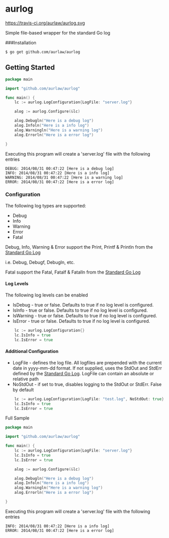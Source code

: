 # aurlog

https://travis-ci.org/aurlaw/aurlog.svg

Simple file-based wrapper for the standard Go log


###Installation
```
$ go get github.com/aurlaw/aurlog
```


## Getting Started
```go
package main

import "github.com/aurlaw/aurlog"

func main() {
	lc := aurlog.LogConfiguration{LogFile: "server.log"}

	alog := aurlog.Configure(&lc)

	alog.Debugln("Here is a debug log")
	alog.Infoln("Here is a info log")
	alog.Warningln("Here is a warning log")
	alog.Errorln("Here is a error log")

}
```

Executing this program will create a 'server.log' file with the following entries

```
DEBUG: 2014/08/31 00:47:22 [Here is a debug log]
INFO: 2014/08/31 00:47:22 [Here is a info log]
WARNING: 2014/08/31 00:47:22 [Here is a warning log]
ERROR: 2014/08/31 00:47:22 [Here is a error log]
```


### Configuration

The following log types are supported:

* Debug
* Info
* Warning
* Error
* Fatal

Debug, Info, Warning & Error support the Print, Printf & Println from the [Standard Go Log](http://golang.org/pkg/log/#Print)

i.e. Debug, Debugf, Debugln, etc.

Fatal support the Fatal, Fatalf & Fatalln from the [Standard Go Log](http://golang.org/pkg/log/#Fatal)


#### Log Levels
The following log levels can be enabled

* IsDebug - true or false. Defaults to true if no log level is configured.
* IsInfo - true or false. Defaults to true if no log level is configured.
* IsWarning - true or false. Defaults to true if no log level is configured.
* IsError - true or false. Defaults to true if no log level is configured.

```go
	lc := aurlog.LogConfiguration{}
	lc.IsInfo = true
	lc.IsError = true
```


#### Additional Configuration
* LogFile - defines the log file. All logfiles are prepended with the current date in yyyy-mm-dd format. If not supplied, uses the StdOut and StdErr defined by the [Standard Go Log](http://golang.org/pkg/log/). LogFile can contain an absolute or relative path
* NoStdOut - if set to true, disables logging to the StdOut or StdErr. False by default


```go
	lc := aurlog.LogConfiguration{LogFile: "test.log", NoStdOut: true}
	lc.IsInfo = true
	lc.IsError = true
```

Full Sample
```go
package main

import "github.com/aurlaw/aurlog"

func main() {
	lc := aurlog.LogConfiguration{LogFile: "server.log"}
	lc.IsInfo = true
	lc.IsError = true

	alog := aurlog.Configure(&lc)

	alog.Debugln("Here is a debug log")
	alog.Infoln("Here is a info log")
	alog.Warningln("Here is a warning log")
	alog.Errorln("Here is a error log")

}
```

Executing this program will create a 'server.log' file with the following entries

```
INFO: 2014/08/31 00:47:22 [Here is a info log]
ERROR: 2014/08/31 00:47:22 [Here is a error log]
```





